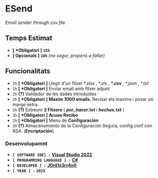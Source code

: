 # **ESend**

  *Email sender through csv file*

## Temps Estimat
* **[ \*Obligatori ]** **`15h`** 
* **[ Opcionals ]** **`10h`**  _(no segur, propens a fallar)_

## Funcionalitats

- `2h` **[ \*Obligatori ]** Llegir d'un fitxer *\*.xlsx* , *\*.xls* , _**\*.csv**_ , *\*.json* , *\*.txt*
- `1h` **[ \*Obligatori ]** Enviar email amb fitxer adjunt
- `2h` **(?)** Validador de les dades introduides
- `2h` **[ \*Obligatori ]** **Maxim 1000 emails**, Revisar els maxims i posar un marge extra.
- `2h` **(?)** Extreure **2 Fitxers** ( ***por_hacer.txt*** i ***hechos.txt*** )
- `3h` **[ \*Obligatori ]**  **Acuse Recibo**
- `2h` **[ \*Obligatori ]** Menu de **Configuración**
- `3h` **(?)** Almacenamiento de la Configuración Segura, config.conf con RSA. (**Encriptación**)

### **Desenvolupamnt**
* **`[ SOFTWARE IDE] :`** **[Visual Studio 2022](https://visualstudio.microsoft.com/es/#vs-section "Microsoft MultiLanguage IDE")**
* **`[ PROGRAMMING LANGUAGE ] :`** **[C#]( https://www.google.com/search?q=C+Sharp+C# "CSharp Programming Language")**
* **`[ DEVELOPER ] :`** **[J0rd1s3rr4n0](https://github.com/j0rd1s3rr4n0 "My Github Profile")**
* **`[ YEAR ] :`** <!--**`02`**/**`02`**/--> **`2023`**




<!-- 

#### **D**

##### **E**

###### **F**
-->